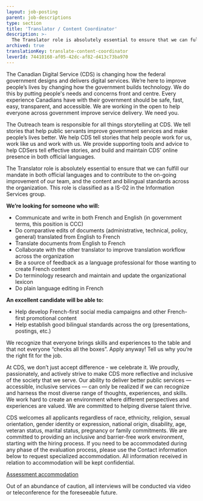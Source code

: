 ```yaml
---
layout: job-posting
parent: job-descriptions
type: section
title: 'Translator / Content Coordinator'
description: >-
  The Translator role is absolutely essential to ensure that we can fulfill our mandate in both official languages and to contribute to the on-going improvement of our team, and the content and bilingual standards across the organization.
archived: true
translationKey: translate-content-coordinator
leverId: 74410168-af05-42dc-af82-d413c73ba970
---
```


The Canadian Digital Service (CDS) is changing how the federal government designs and delivers digital services. We’re here to improve people’s lives by changing how the government builds technology. We do this by putting people's needs and concerns front and centre. Every experience Canadians have with their government should be safe, fast, easy, transparent, and accessible. We are working in the open to help everyone across government improve service delivery. We need you.


The Outreach team is  responsible for all things storytelling at CDS. We tell stories that help public servants improve government services and make people’s lives better. We help CDS tell stories that help people work for us, work like us and work with us. We  provide supporting tools and advice to help CDSers tell effective stories, and build and maintain CDS’ online presence in both official languages. 


The Translator role is absolutely essential to ensure that we can fulfill our mandate in both official languages and to contribute to the on-going improvement of our team, and the content and bilingual standards across the organization. This role is classified as a IS-02 in the Information Services group.


**We’re looking for someone who will:**

- Communicate and write in both French and English (in government terms, this position is CCC)
- Do comparative edits of documents (administrative, technical, policy, general) translated from English to French
- Translate documents from English to French
- Collaborate with the other translator to improve translation workflow across the organization
- Be a source of feedback as a language professional for those wanting to create French content
- Do terminology research and maintain and update the organizational lexicon 
- Do plain language editing in French

**An excellent candidate will be able to:**

- Help develop French-first social media campaigns and other French-first promotional content 
- Help establish good bilingual standards across the org (presentations, postings, etc.)

We recognize that everyone brings skills and experiences to the table and that not everyone “checks all the boxes”. Apply anyway! Tell us why you’re the right fit for the job.

At CDS, we don’t just accept difference - we celebrate it. We proudly, passionately, and actively strive to make CDS more reflective and inclusive of the society that we serve. Our ability to deliver better public services — accessible, inclusive services — can only be realized if we can recognize and harness the most diverse range of thoughts, experiences, and skills. We work hard to create an environment where different perspectives and experiences are valued. We are committed to helping diverse talent thrive.


CDS welcomes all applicants regardless of race, ethnicity, religion, sexual orientation, gender identity or expression, national origin, disability, age, veteran status, marital status, pregnancy or family commitments. We are committed to providing an inclusive and barrier-free work environment, starting with the hiring process. If you need to be accommodated during any phase of the evaluation process, please use the Contact information below to request specialized accommodation. All information received in relation to accommodation will be kept confidential.

[Assessment accommodation](https://www.canada.ca/en/public-service-commission/services/assessment-accommodation-page.html)

Out of an abundance of caution, all interviews will be conducted via video or teleconference for the foreseeable future. 

<!--stackedit_data:
eyJoaXN0b3J5IjpbLTIwNDQ4OTU2MDRdfQ==
-->
